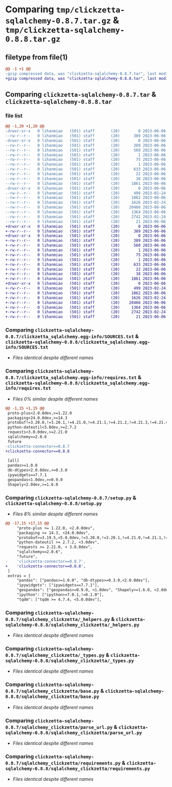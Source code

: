 # Comparing `tmp/clickzetta-sqlalchemy-0.8.7.tar.gz` & `tmp/clickzetta-sqlalchemy-0.8.8.tar.gz`

## filetype from file(1)

```diff
@@ -1 +1 @@
-gzip compressed data, was "clickzetta-sqlalchemy-0.8.7.tar", last modified: Tue Jun  6 07:48:49 2023, max compression
+gzip compressed data, was "clickzetta-sqlalchemy-0.8.8.tar", last modified: Tue Jun  6 08:06:43 2023, max compression
```

## Comparing `clickzetta-sqlalchemy-0.8.7.tar` & `clickzetta-sqlalchemy-0.8.8.tar`

### file list

```diff
@@ -1,20 +1,20 @@
-drwxr-xr-x   0 lihanmiao   (501) staff       (20)        0 2023-06-06 07:48:49.650080 clickzetta-sqlalchemy-0.8.7/
--rw-r--r--   0 lihanmiao   (501) staff       (20)      389 2023-06-06 07:48:49.649963 clickzetta-sqlalchemy-0.8.7/PKG-INFO
-drwxr-xr-x   0 lihanmiao   (501) staff       (20)        0 2023-06-06 07:48:49.648383 clickzetta-sqlalchemy-0.8.7/clickzetta_sqlalchemy.egg-info/
--rw-r--r--   0 lihanmiao   (501) staff       (20)      389 2023-06-06 07:48:49.000000 clickzetta-sqlalchemy-0.8.7/clickzetta_sqlalchemy.egg-info/PKG-INFO
--rw-r--r--   0 lihanmiao   (501) staff       (20)      560 2023-06-06 07:48:49.000000 clickzetta-sqlalchemy-0.8.7/clickzetta_sqlalchemy.egg-info/SOURCES.txt
--rw-r--r--   0 lihanmiao   (501) staff       (20)        1 2023-06-06 07:48:49.000000 clickzetta-sqlalchemy-0.8.7/clickzetta_sqlalchemy.egg-info/dependency_links.txt
--rw-r--r--   0 lihanmiao   (501) staff       (20)       75 2023-06-06 07:48:49.000000 clickzetta-sqlalchemy-0.8.7/clickzetta_sqlalchemy.egg-info/entry_points.txt
--rw-r--r--   0 lihanmiao   (501) staff       (20)        1 2023-06-06 07:48:49.000000 clickzetta-sqlalchemy-0.8.7/clickzetta_sqlalchemy.egg-info/not-zip-safe
--rw-r--r--   0 lihanmiao   (501) staff       (20)      633 2023-06-06 07:48:49.000000 clickzetta-sqlalchemy-0.8.7/clickzetta_sqlalchemy.egg-info/requires.txt
--rw-r--r--   0 lihanmiao   (501) staff       (20)       22 2023-06-06 07:48:49.000000 clickzetta-sqlalchemy-0.8.7/clickzetta_sqlalchemy.egg-info/top_level.txt
--rw-r--r--   0 lihanmiao   (501) staff       (20)       38 2023-06-06 07:48:49.650116 clickzetta-sqlalchemy-0.8.7/setup.cfg
--rw-r--r--   0 lihanmiao   (501) staff       (20)     1861 2023-06-06 07:48:30.000000 clickzetta-sqlalchemy-0.8.7/setup.py
-drwxr-xr-x   0 lihanmiao   (501) staff       (20)        0 2023-06-06 07:48:49.649814 clickzetta-sqlalchemy-0.8.7/sqlalchemy_clickzetta/
--rw-r--r--   0 lihanmiao   (501) staff       (20)      499 2023-02-24 03:50:44.000000 clickzetta-sqlalchemy-0.8.7/sqlalchemy_clickzetta/__init__.py
--rw-r--r--   0 lihanmiao   (501) staff       (20)     1062 2023-06-06 07:34:52.000000 clickzetta-sqlalchemy-0.8.7/sqlalchemy_clickzetta/_helpers.py
--rw-r--r--   0 lihanmiao   (501) staff       (20)     1626 2023-02-24 03:50:44.000000 clickzetta-sqlalchemy-0.8.7/sqlalchemy_clickzetta/_types.py
--rw-r--r--   0 lihanmiao   (501) staff       (20)    20466 2023-06-06 07:34:52.000000 clickzetta-sqlalchemy-0.8.7/sqlalchemy_clickzetta/base.py
--rw-r--r--   0 lihanmiao   (501) staff       (20)     1364 2023-06-06 07:27:43.000000 clickzetta-sqlalchemy-0.8.7/sqlalchemy_clickzetta/parse_url.py
--rw-r--r--   0 lihanmiao   (501) staff       (20)     2742 2023-02-24 03:50:44.000000 clickzetta-sqlalchemy-0.8.7/sqlalchemy_clickzetta/requirements.py
--rw-r--r--   0 lihanmiao   (501) staff       (20)       21 2023-06-06 07:48:30.000000 clickzetta-sqlalchemy-0.8.7/sqlalchemy_clickzetta/version.py
+drwxr-xr-x   0 lihanmiao   (501) staff       (20)        0 2023-06-06 08:06:43.446886 clickzetta-sqlalchemy-0.8.8/
+-rw-r--r--   0 lihanmiao   (501) staff       (20)      389 2023-06-06 08:06:43.446766 clickzetta-sqlalchemy-0.8.8/PKG-INFO
+drwxr-xr-x   0 lihanmiao   (501) staff       (20)        0 2023-06-06 08:06:43.445213 clickzetta-sqlalchemy-0.8.8/clickzetta_sqlalchemy.egg-info/
+-rw-r--r--   0 lihanmiao   (501) staff       (20)      389 2023-06-06 08:06:43.000000 clickzetta-sqlalchemy-0.8.8/clickzetta_sqlalchemy.egg-info/PKG-INFO
+-rw-r--r--   0 lihanmiao   (501) staff       (20)      560 2023-06-06 08:06:43.000000 clickzetta-sqlalchemy-0.8.8/clickzetta_sqlalchemy.egg-info/SOURCES.txt
+-rw-r--r--   0 lihanmiao   (501) staff       (20)        1 2023-06-06 08:06:43.000000 clickzetta-sqlalchemy-0.8.8/clickzetta_sqlalchemy.egg-info/dependency_links.txt
+-rw-r--r--   0 lihanmiao   (501) staff       (20)       75 2023-06-06 08:06:43.000000 clickzetta-sqlalchemy-0.8.8/clickzetta_sqlalchemy.egg-info/entry_points.txt
+-rw-r--r--   0 lihanmiao   (501) staff       (20)        1 2023-06-06 08:06:43.000000 clickzetta-sqlalchemy-0.8.8/clickzetta_sqlalchemy.egg-info/not-zip-safe
+-rw-r--r--   0 lihanmiao   (501) staff       (20)      633 2023-06-06 08:06:43.000000 clickzetta-sqlalchemy-0.8.8/clickzetta_sqlalchemy.egg-info/requires.txt
+-rw-r--r--   0 lihanmiao   (501) staff       (20)       22 2023-06-06 08:06:43.000000 clickzetta-sqlalchemy-0.8.8/clickzetta_sqlalchemy.egg-info/top_level.txt
+-rw-r--r--   0 lihanmiao   (501) staff       (20)       38 2023-06-06 08:06:43.446927 clickzetta-sqlalchemy-0.8.8/setup.cfg
+-rw-r--r--   0 lihanmiao   (501) staff       (20)     1861 2023-06-06 08:06:21.000000 clickzetta-sqlalchemy-0.8.8/setup.py
+drwxr-xr-x   0 lihanmiao   (501) staff       (20)        0 2023-06-06 08:06:43.446632 clickzetta-sqlalchemy-0.8.8/sqlalchemy_clickzetta/
+-rw-r--r--   0 lihanmiao   (501) staff       (20)      499 2023-02-24 03:50:44.000000 clickzetta-sqlalchemy-0.8.8/sqlalchemy_clickzetta/__init__.py
+-rw-r--r--   0 lihanmiao   (501) staff       (20)     1062 2023-06-06 07:34:52.000000 clickzetta-sqlalchemy-0.8.8/sqlalchemy_clickzetta/_helpers.py
+-rw-r--r--   0 lihanmiao   (501) staff       (20)     1626 2023-02-24 03:50:44.000000 clickzetta-sqlalchemy-0.8.8/sqlalchemy_clickzetta/_types.py
+-rw-r--r--   0 lihanmiao   (501) staff       (20)    20466 2023-06-06 07:34:52.000000 clickzetta-sqlalchemy-0.8.8/sqlalchemy_clickzetta/base.py
+-rw-r--r--   0 lihanmiao   (501) staff       (20)     1364 2023-06-06 07:27:43.000000 clickzetta-sqlalchemy-0.8.8/sqlalchemy_clickzetta/parse_url.py
+-rw-r--r--   0 lihanmiao   (501) staff       (20)     2742 2023-02-24 03:50:44.000000 clickzetta-sqlalchemy-0.8.8/sqlalchemy_clickzetta/requirements.py
+-rw-r--r--   0 lihanmiao   (501) staff       (20)       21 2023-06-06 08:06:21.000000 clickzetta-sqlalchemy-0.8.8/sqlalchemy_clickzetta/version.py
```

### Comparing `clickzetta-sqlalchemy-0.8.7/clickzetta_sqlalchemy.egg-info/SOURCES.txt` & `clickzetta-sqlalchemy-0.8.8/clickzetta_sqlalchemy.egg-info/SOURCES.txt`

 * *Files identical despite different names*

### Comparing `clickzetta-sqlalchemy-0.8.7/clickzetta_sqlalchemy.egg-info/requires.txt` & `clickzetta-sqlalchemy-0.8.8/clickzetta_sqlalchemy.egg-info/requires.txt`

 * *Files 0% similar despite different names*

```diff
@@ -1,15 +1,15 @@
 proto-plus<2.0.0dev,>=1.22.0
 packaging<24.0.0dev,>=14.3
 protobuf!=3.20.0,!=3.20.1,!=4.21.0,!=4.21.1,!=4.21.2,!=4.21.3,!=4.21.4,!=4.21.5,<5.0.0dev,>=3.19.5
 python-dateutil<3.0dev,>=2.7.2
 requests<3.0.0dev,>=2.21.0
 sqlalchemy==2.0.6
 future
-clickzetta-connector==0.8.7
+clickzetta-connector==0.8.8
 
 [all]
 pandas>=1.0.0
 db-dtypes<2.0.0dev,>=0.3.0
 ipywidgets==7.7.1
 geopandas<1.0dev,>=0.9.0
 Shapely<2.0dev,>=1.6.0
```

### Comparing `clickzetta-sqlalchemy-0.8.7/setup.py` & `clickzetta-sqlalchemy-0.8.8/setup.py`

 * *Files 8% similar despite different names*

```diff
@@ -17,15 +17,15 @@
     "proto-plus >= 1.22.0, <2.0.0dev",
     "packaging >= 14.3, <24.0.0dev",
     "protobuf>=3.19.5,<5.0.0dev,!=3.20.0,!=3.20.1,!=4.21.0,!=4.21.1,!=4.21.2,!=4.21.3,!=4.21.4,!=4.21.5",
     "python-dateutil >= 2.7.2, <3.0dev",
     "requests >= 2.21.0, < 3.0.0dev",
     "sqlalchemy==2.0.6",
     "future",
-    'clickzetta-connector==0.8.7',
+    'clickzetta-connector==0.8.8',
 ]
 extras = {
     "pandas": ["pandas>=1.0.0", "db-dtypes>=0.3.0,<2.0.0dev"],
     "ipywidgets": ["ipywidgets==7.7.1"],
     "geopandas": ["geopandas>=0.9.0, <1.0dev", "Shapely>=1.6.0, <2.0dev"],
     "ipython": ["ipython>=7.0.1,!=8.1.0"],
     "tqdm": ["tqdm >= 4.7.4, <5.0.0dev"],
```

### Comparing `clickzetta-sqlalchemy-0.8.7/sqlalchemy_clickzetta/_helpers.py` & `clickzetta-sqlalchemy-0.8.8/sqlalchemy_clickzetta/_helpers.py`

 * *Files identical despite different names*

### Comparing `clickzetta-sqlalchemy-0.8.7/sqlalchemy_clickzetta/_types.py` & `clickzetta-sqlalchemy-0.8.8/sqlalchemy_clickzetta/_types.py`

 * *Files identical despite different names*

### Comparing `clickzetta-sqlalchemy-0.8.7/sqlalchemy_clickzetta/base.py` & `clickzetta-sqlalchemy-0.8.8/sqlalchemy_clickzetta/base.py`

 * *Files identical despite different names*

### Comparing `clickzetta-sqlalchemy-0.8.7/sqlalchemy_clickzetta/parse_url.py` & `clickzetta-sqlalchemy-0.8.8/sqlalchemy_clickzetta/parse_url.py`

 * *Files identical despite different names*

### Comparing `clickzetta-sqlalchemy-0.8.7/sqlalchemy_clickzetta/requirements.py` & `clickzetta-sqlalchemy-0.8.8/sqlalchemy_clickzetta/requirements.py`

 * *Files identical despite different names*


